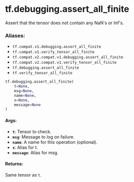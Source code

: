 <div itemscope itemtype="http://developers.google.com/ReferenceObject">
<meta itemprop="name" content="tf.debugging.assert_all_finite" />
<meta itemprop="path" content="Stable" />
</div>

# tf.debugging.assert_all_finite

Assert that the tensor does not contain any NaN's or Inf's.

### Aliases:

* `tf.compat.v1.debugging.assert_all_finite`
* `tf.compat.v1.verify_tensor_all_finite`
* `tf.compat.v2.compat.v1.debugging.assert_all_finite`
* `tf.compat.v2.compat.v1.verify_tensor_all_finite`
* `tf.debugging.assert_all_finite`
* `tf.verify_tensor_all_finite`

``` python
tf.debugging.assert_all_finite(
    t=None,
    msg=None,
    name=None,
    x=None,
    message=None
)
```

<!-- Placeholder for "Used in" -->


#### Args:


* <b>`t`</b>: Tensor to check.
* <b>`msg`</b>: Message to log on failure.
* <b>`name`</b>: A name for this operation (optional).
* <b>`x`</b>: Alias for t.
* <b>`message`</b>: Alias for msg.


#### Returns:

Same tensor as `t`.

